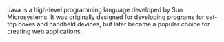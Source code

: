 Java is a high-level programming language developed by Sun Microsystems. It was originally designed for developing programs for set-top boxes and handheld devices, but later became a popular choice for creating web applications.